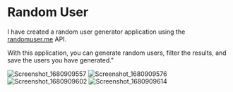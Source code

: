 # Random User

I have created a random user generator application using the [randomuser.me](https://randomuser.me/) API.

With this application, you can generate random users, filter the results, and save the users you have generated."


![Screenshot_1680909557](https://user-images.githubusercontent.com/96105426/230691721-7c441cf0-6289-42cf-9fa1-1d09dc99a429.png) ![Screenshot_1680909576](https://user-images.githubusercontent.com/96105426/230691723-9b48d4c9-0f82-47f0-815c-a574ae8c0ac9.png) ![Screenshot_1680909602](https://user-images.githubusercontent.com/96105426/230691726-46d0ba0c-6120-4190-aa89-b60758764bd8.png) ![Screenshot_1680909614](https://user-images.githubusercontent.com/96105426/230691717-462475b7-c520-4e71-8e9f-cd9cb418e713.png)
